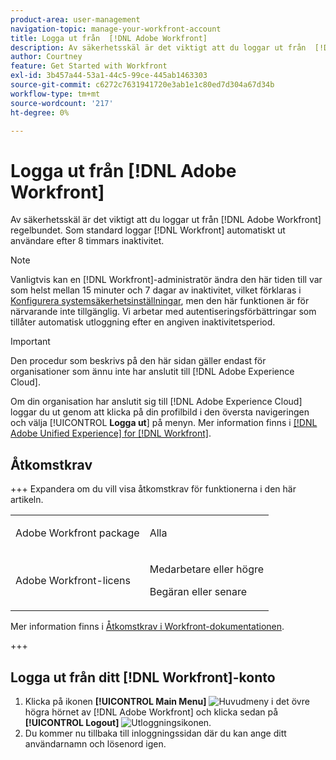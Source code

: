 ```yaml
---
product-area: user-management
navigation-topic: manage-your-workfront-account
title: Logga ut från  [!DNL Adobe Workfront]
description: Av säkerhetsskäl är det viktigt att du loggar ut från  [!DNL Adobe Workfront] regelbundet. Som standard loggar  [!DNL Workfront] automatiskt ut användare efter 8 timmars inaktivitet.
author: Courtney
feature: Get Started with Workfront
exl-id: 3b457a44-53a1-44c5-99ce-445ab1463303
source-git-commit: c6272c7631941720e3ab1e1c80ed7d304a67d34b
workflow-type: tm+mt
source-wordcount: '217'
ht-degree: 0%

---
```


# Logga ut från [!DNL Adobe Workfront]

Av säkerhetsskäl är det viktigt att du loggar ut från [!DNL Adobe Workfront] regelbundet. Som standard loggar [!DNL Workfront] automatiskt ut användare efter 8 timmars inaktivitet.

>[!NOTE]
>
>Vanligtvis kan en [!DNL Workfront]-administratör ändra den här tiden till var som helst mellan 15 minuter och 7 dagar av inaktivitet, vilket förklaras i [Konfigurera systemsäkerhetsinställningar](../../../administration-and-setup/manage-workfront/security/configure-security-preferences.md), men den här funktionen är för närvarande inte tillgänglig. Vi arbetar med autentiseringsförbättringar som tillåter automatisk utloggning efter en angiven inaktivitetsperiod.

<!--
><MadCap:conditionalText style="color: #ff1493;" data-mc-conditions="QuicksilverOrClassic.Draft mode">
>TEMPORARY note! Remove and update how this works after IMS takes over. There's another note like this in Manage Workfront/Security/configure-security-preferences.html>
></MadCap:conditionalText>
-->

>[!IMPORTANT]
>
>Den procedur som beskrivs på den här sidan gäller endast för organisationer som ännu inte har anslutit till [!DNL Adobe Experience Cloud].
>
> Om din organisation har anslutit sig till [!DNL Adobe Experience Cloud] loggar du ut genom att klicka på din profilbild i den översta navigeringen och välja [!UICONTROL **Logga ut**] på menyn. Mer information finns i [[!DNL Adobe Unified Experience] for [!DNL Workfront]](/help/quicksilver/workfront-basics/navigate-workfront/workfront-navigation/adobe-unified-experience.md).

## Åtkomstkrav

+++ Expandera om du vill visa åtkomstkrav för funktionerna i den här artikeln.

<table style="table-layout:auto"> 
 <col> 
 </col>
 <tbody> 
  <tr> 
   <td>Adobe Workfront package</td> 
   <td> <p>Alla</p> </td> 
  </tr> 
  <tr> 
   <td>Adobe Workfront-licens</td> 
   <td> 
   <p>Medarbetare eller högre</p>
   <p>Begäran eller senare</p> </td> 
  </tr> 
 </tbody> 
</table>

Mer information finns i [Åtkomstkrav i Workfront-dokumentationen](/help/quicksilver/administration-and-setup/add-users/access-levels-and-object-permissions/access-level-requirements-in-documentation.md).

+++

## Logga ut från ditt [!DNL Workfront]-konto

1. Klicka på ikonen **[!UICONTROL Main Menu]** ![Huvudmeny](assets/main-menu-icon.png) i det övre högra hörnet av [!DNL Adobe Workfront] och klicka sedan på **[!UICONTROL Logout]** ![Utloggningsikonen](assets/logout-icon.png).
1. Du kommer nu tillbaka till inloggningssidan där du kan ange ditt användarnamn och lösenord igen.
